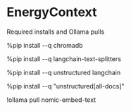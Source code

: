 # EnergyContext

Required installs and Ollama pulls

%pip install --q chromadb

%pip install --q langchain-text-splitters

%pip install --q unstructured langchain

%pip install --q "unstructured[all-docs]"


!ollama pull nomic-embed-text
